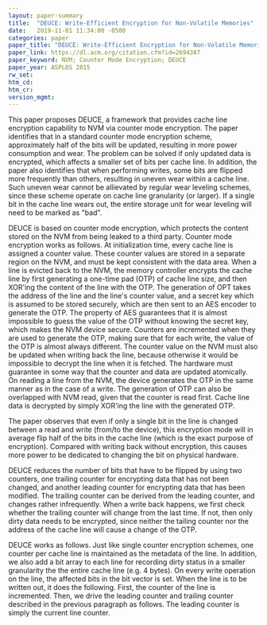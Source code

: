 ```yaml
---
layout: paper-summary
title:  "DEUCE: Write-Efficient Encryption for Non-Volatile Memories"
date:   2019-11-01 11:34:00 -0500
categories: paper
paper_title: "DEUCE: Write-Efficient Encryption for Non-Volatile Memories"
paper_link: https://dl.acm.org/citation.cfm?id=2694387
paper_keyword: NVM; Counter Mode Encryption; DEUCE
paper_year: ASPLOS 2015
rw_set: 
htm_cd: 
htm_cr: 
version_mgmt: 
---
```


This paper proposes DEUCE, a framework that provides cache line encryption capability to NVM via counter mode encryption.
The paper identifies that in a standard counter mode encryption scheme, approximately half of the bits will be updated,
resulting in more power consumption and wear. The problem can be solved if only updated data is encrypted, which affects
a smaller set of bits per cache line. In addition, the paper also identifies that when performing writes, some bits are 
flipped more frequently than others, resulting in uneven wear within a cache line. Such uneven wear cannot be allievated by
regular wear leveling schemes, since these scheme operate on cache line granularity (or larger). If a single bit in the 
cache line wears out, the entire storage unit for wear leveling will need to be marked as "bad".

DEUCE is based on counter mode encryption, which protects the content stored on the NVM from being leaked to a third 
party. Counter mode encryption works as follows. At initialization time, every cache line is assigned a counter value.
These counter values are stored in a separate region on the NVM, and must be kept consistent with the data area. When
a line is evicted back to the NVM, the memory controller encrypts the cache line by first generating a one-time pad (OTP)
of cache line size, and then XOR'ing the content of the line with the OTP. The generation of OPT takes the address of 
the line and the line's counter value, and a secret key which is assumed to be stored securely, which are then sent to 
an AES encoder to generate the OTP. The property of AES guarantees that it is almost impossible to guess the value 
of the OTP without knowing the secret key, which makes the NVM device secure. Counters are incremented when they are 
used to generate the OTP, making sure that for each write, the value of the OTP is almost always different. The counter 
value on the NVM must also be updated when writing back the line, because otherwise it would be impossible to decrypt the
line when it is fetched. The hardware must guarantee in some way that the counter and data are updated atomically. On 
reading a line from the NVM, the device generates the OTP in the same manner as in the case of a write. The generation 
of OTP can also be overlapped with NVM read, given that the counter is read first. Cache line data is decrypted by
simply XOR'ing the line with the generated OTP.

The paper observes that even if only a single bit in the line is changed between a read and write (from/to the device), 
this encryption mode will in average flip half of the bits in the cache line (which is the exact purpose of encryption).
Compared with writing back without encryption, this causes more power to be dedicated to changing the bit on physical 
hardware. 

DEUCE reduces the number of bits that have to be flipped by using two counters, one trailing counter for encrypting data 
that has not been changed, and another leading counter for encrypting data that has been modified. The trailing counter 
can be derived from the leading counter, and changes rather infrequently. When a write back happens, we first check whether 
the trailing counter will change from the last time. If not, then only dirty data needs to be encrypted, since neither the 
tailing counter nor the address of the cache line will cause a change of the OTP. 

DEUCE works as follows. Just like single counter encryption schemes, one counter per cache line is maintained as the 
metadata of the line. In addition, we also add a bit array to each line for recording dirty status in a smaller granularity
the the entire cache line (e.g. 4 bytes). On every write operation on the line, the affected bits in the bit vector is set.
When the line is to be written out, it does the following. First, the counter of the line is incremented. Then, we drive the
leading counter and trailing counter described in the previous paragraph as follows. The leading counter is simply the 
current line counter. 